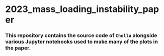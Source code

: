 # 2023_mass_loading_instability_paper


### This repository contains the source code of $\texttt{Cholla}$ alongside various Jupyter notebooks used to make many of the plots in the paper. 
